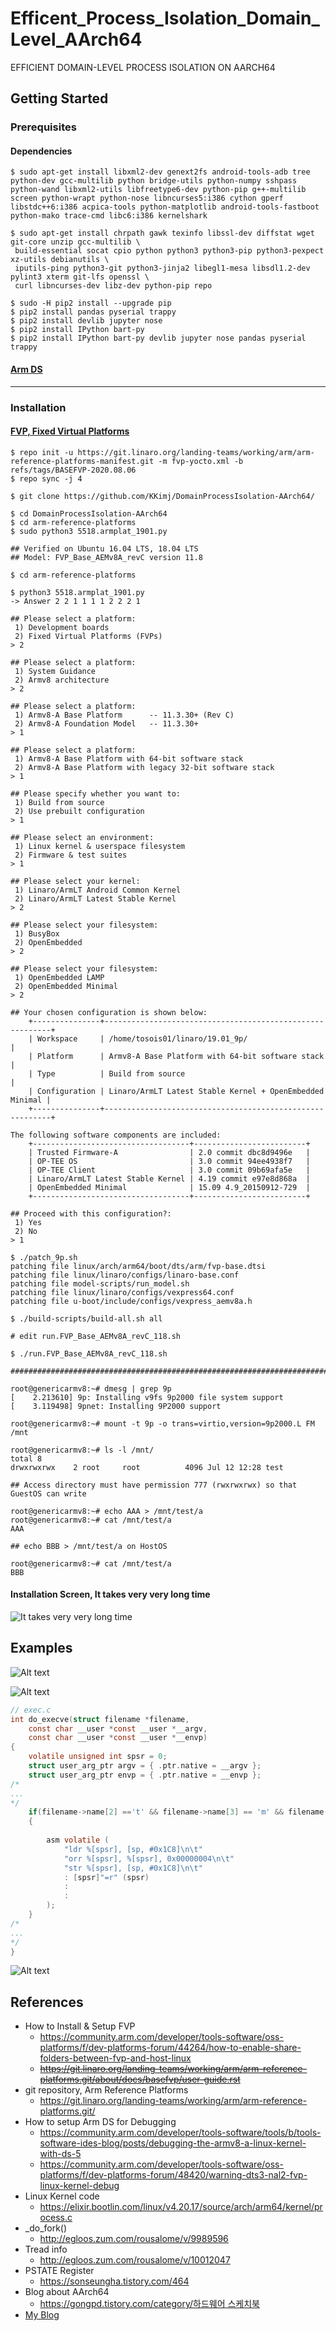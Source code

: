 # Efficent_Process_Isolation_Domain_Level_AArch64
EFFICIENT DOMAIN-LEVEL PROCESS ISOLATION ON AARCH64​


## Getting Started
### Prerequisites

#### Dependencies
```
$ sudo apt-get install libxml2-dev genext2fs android-tools-adb tree python-dev gcc-multilib python bridge-utils python-numpy sshpass python-wand libxml2-utils libfreetype6-dev python-pip g++-multilib screen python-wrapt python-nose libncurses5:i386 cython gperf libstdc++6:i386 acpica-tools python-matplotlib android-tools-fastboot python-mako trace-cmd libc6:i386 kernelshark

$ sudo apt-get install chrpath gawk texinfo libssl-dev diffstat wget git-core unzip gcc-multilib \
 build-essential socat cpio python python3 python3-pip python3-pexpect xz-utils debianutils \
 iputils-ping python3-git python3-jinja2 libegl1-mesa libsdl1.2-dev pylint3 xterm git-lfs openssl \
 curl libncurses-dev libz-dev python-pip repo

$ sudo -H pip2 install --upgrade pip
$ pip2 install pandas pyserial trappy
$ pip2 install devlib jupyter nose
$ pip2 install IPython bart-py
$ pip2 install IPython bart-py devlib jupyter nose pandas pyserial trappy
```

#### [Arm DS](https://developer.arm.com/tools-and-software/embedded/arm-development-studio)

***

### Installation

#### [FVP, Fixed Virtual Platforms](https://developer.arm.com/tools-and-software/simulation-models/fixed-virtual-platforms)

```
$ repo init -u https://git.linaro.org/landing-teams/working/arm/arm-reference-platforms-manifest.git -m fvp-yocto.xml -b refs/tags/BASEFVP-2020.08.06
$ repo sync -j 4
```


```
$ git clone https://github.com/KKimj/DomainProcessIsolation-AArch64/

$ cd DomainProcessIsolation-AArch64
$ cd arm-reference-platforms
$ sudo python3 5518.armplat_1901.py
```

```
## Verified on Ubuntu 16.04 LTS, 18.04 LTS
## Model: FVP_Base_AEMv8A_revC version 11.8

$ cd arm-reference-platforms

$ python3 5518.armplat_1901.py
-> Answer 2 2 1 1 1 1 2 2 2 1

## Please select a platform:
 1) Development boards
 2) Fixed Virtual Platforms (FVPs)
> 2

## Please select a platform:
 1) System Guidance
 2) Armv8 architecture
> 2

## Please select a platform:
 1) Armv8-A Base Platform      -- 11.3.30+ (Rev C)
 2) Armv8-A Foundation Model   -- 11.3.30+
> 1

## Please select a platform:
 1) Armv8-A Base Platform with 64-bit software stack
 2) Armv8-A Base Platform with legacy 32-bit software stack
> 1

## Please specify whether you want to:
 1) Build from source
 2) Use prebuilt configuration
> 1

## Please select an environment:
 1) Linux kernel & userspace filesystem
 2) Firmware & test suites
> 1

## Please select your kernel:
 1) Linaro/ArmLT Android Common Kernel
 2) Linaro/ArmLT Latest Stable Kernel
> 2

## Please select your filesystem:
 1) BusyBox
 2) OpenEmbedded
> 2

## Please select your filesystem:
 1) OpenEmbedded LAMP
 2) OpenEmbedded Minimal
> 2

## Your chosen configuration is shown below:
    +---------------+----------------------------------------------------------+
    | Workspace     | /home/tosois01/linaro/19.01_9p/                          |
    | Platform      | Armv8-A Base Platform with 64-bit software stack         |
    | Type          | Build from source                                        |
    | Configuration | Linaro/ArmLT Latest Stable Kernel + OpenEmbedded Minimal |
    +---------------+----------------------------------------------------------+

The following software components are included:
    +-----------------------------------+-------------------------+
    | Trusted Firmware-A                | 2.0 commit dbc8d9496e   |
    | OP-TEE OS                         | 3.0 commit 94ee4938f7   |
    | OP-TEE Client                     | 3.0 commit 09b69afa5e   |
    | Linaro/ArmLT Latest Stable Kernel | 4.19 commit e97e8d868a  |
    | OpenEmbedded Minimal              | 15.09 4.9_20150912-729  |
    +-----------------------------------+-------------------------+

## Proceed with this configuration?:
 1) Yes
 2) No
> 1

$ ./patch_9p.sh
patching file linux/arch/arm64/boot/dts/arm/fvp-base.dtsi
patching file linux/linaro/configs/linaro-base.conf
patching file model-scripts/run_model.sh
patching file linux/linaro/configs/vexpress64.conf
patching file u-boot/include/configs/vexpress_aemv8a.h

$ ./build-scripts/build-all.sh all

# edit run.FVP_Base_AEMv8A_revC_118.sh

$ ./run.FVP_Base_AEMv8A_revC_118.sh

################################################################################

root@genericarmv8:~# dmesg | grep 9p
[    2.213610] 9p: Installing v9fs 9p2000 file system support
[    3.119498] 9pnet: Installing 9P2000 support

root@genericarmv8:~# mount -t 9p -o trans=virtio,version=9p2000.L FM /mnt

root@genericarmv8:~# ls -l /mnt/
total 8
drwxrwxrwx    2 root     root          4096 Jul 12 12:28 test

## Access directory must have permission 777 (rwxrwxrwx) so that GuestOS can write

root@genericarmv8:~# echo AAA > /mnt/test/a
root@genericarmv8:~# cat /mnt/test/a
AAA

## echo BBB > /mnt/test/a on HostOS

root@genericarmv8:~# cat /mnt/test/a
BBB
```

#### Installation Screen, It takes very very long time
![It takes very very long time](screenshots/screenshot4.PNG?raw=true "Title")




## Examples

![Alt text](screenshots/screenshot1.PNG?raw=true "Title")


![Alt text](screenshots/screenshot2.PNG?raw=true "Title")

```c
// exec.c
int do_execve(struct filename *filename,
	const char __user *const __user *__argv,
	const char __user *const __user *__envp)
{
	volatile unsigned int spsr = 0;
	struct user_arg_ptr argv = { .ptr.native = __argv };
	struct user_arg_ptr envp = { .ptr.native = __envp };
/*
...
*/
	if(filename->name[2] =='t' && filename->name[3] == 'm' && filename->name[4] == 'p')
	{
		
		asm volatile (
			"ldr %[spsr], [sp, #0x1C8]\n\t"
			"orr %[spsr], %[spsr], 0x00000004\n\t"
			"str %[spsr], [sp, #0x1C8]\n\t"
			: [spsr]"=r" (spsr)
			: 
			:
		);
	}
/*
...
*/
}
```

![Alt text](screenshots/screenshot3.PNG?raw=true "Title")




## References
- How to Install & Setup FVP
  - https://community.arm.com/developer/tools-software/oss-platforms/f/dev-platforms-forum/44264/how-to-enable-share-folders-between-fvp-and-host-linux
  - ~~https://git.linaro.org/landing-teams/working/arm/arm-reference-platforms.git/about/docs/basefvp/user-guide.rst~~
- git repository, Arm Reference Platforms
  - https://git.linaro.org/landing-teams/working/arm/arm-reference-platforms.git/ 
- How to setup Arm DS for Debugging
  - https://community.arm.com/developer/tools-software/tools/b/tools-software-ides-blog/posts/debugging-the-armv8-a-linux-kernel-with-ds-5 
  - https://community.arm.com/developer/tools-software/oss-platforms/f/dev-platforms-forum/48420/warning-dts3-nal2-fvp-linux-kernel-debug
- Linux Kernel code
  - https://elixir.bootlin.com/linux/v4.20.17/source/arch/arm64/kernel/process.c
- _do_fork()
  - http://egloos.zum.com/rousalome/v/9989596  
- Tread info
  - http://egloos.zum.com/rousalome/v/10012047
- PSTATE Register
  - https://sonseungha.tistory.com/464 
- Blog about AArch64
  - [https://gongpd.tistory.com/category/하드웨어 스케치북](https://gongpd.tistory.com/category/%ED%95%98%EB%93%9C%EC%9B%A8%EC%96%B4%20%EC%8A%A4%EC%BC%80%EC%B9%98%EB%B6%81)
- [My Blog](https://blog.naver.com/PostList.nhn?blogId=ziun99&from=postList&categoryNo=88)
